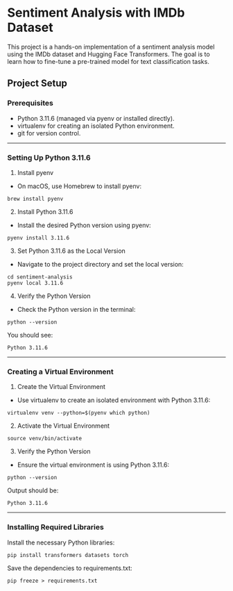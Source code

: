 # Sentiment Analysis with IMDb Dataset

This project is a hands-on implementation of a sentiment analysis model using the IMDb dataset and Hugging Face Transformers. The goal is to learn how to fine-tune a pre-trained model for text classification tasks.

## Project Setup

### Prerequisites

- Python 3.11.6 (managed via pyenv or installed directly).
- virtualenv for creating an isolated Python environment.
- git for version control.

---

### Setting Up Python 3.11.6

1. Install pyenv
- On macOS, use Homebrew to install pyenv:

```
brew install pyenv
```

2. Install Python 3.11.6
- Install the desired Python version using pyenv:

```
pyenv install 3.11.6
```

3. Set Python 3.11.6 as the Local Version
 - Navigate to the project directory and set the local version:

```
cd sentiment-analysis
pyenv local 3.11.6
```

4. Verify the Python Version
- Check the Python version in the terminal:

```
python --version
```

You should see:

```
Python 3.11.6
```

---

### Creating a Virtual Environment

1. Create the Virtual Environment
- Use virtualenv to create an isolated environment with Python 3.11.6:

```
virtualenv venv --python=$(pyenv which python)
```

2. Activate the Virtual Environment

```
source venv/bin/activate
```

3. Verify the Python Version
- Ensure the virtual environment is using Python 3.11.6:

```
python --version
```

Output should be:

```
Python 3.11.6
```

---

### Installing Required Libraries

Install the necessary Python libraries:

```
pip install transformers datasets torch
```

Save the dependencies to requirements.txt:

```
pip freeze > requirements.txt
```

